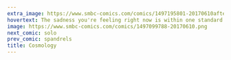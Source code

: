 ```yaml
---
extra_image: https://www.smbc-comics.com/comics/1497195801-20170610after.png
hovertext: The sadness you're feeling right now is within one standard deviation of typical sadness.
image: https://www.smbc-comics.com/comics/1497099788-20170610.png
next_comic: solo
prev_comic: spandrels
title: Cosmology
---
```


